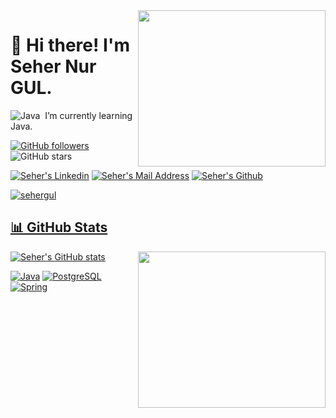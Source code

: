 <img align="right" width="300" height="250" src= https://user-images.githubusercontent.com/74426083/119266170-6a031a00-bbf2-11eb-9126-6cb48f6a07d3.jpg >

# 👋 Hi there! I'm Seher Nur GUL.
![Java](https://img.shields.io/badge/-Java-05122A?style=flat&logo=Java&logoColor=FFA518)&nbsp;
 I’m currently learning Java.


[![GitHub followers](https://img.shields.io/github/followers/sehergul?style=social)](https://github.com/sehergul?tab=followers)
![GitHub stars](https://img.shields.io/github/stars/sehergul?style=social) 
  

 <a href="https://www.linkedin.com/in/seher-nur-g%C3%BCl-0267561a4/" target="_blank" rel="nofollow"><img alt="Seher's Linkedin" src="https://img.shields.io/badge/LinkedIn-black?style=for-the-badge&logo=linkedin&logoColor=blue" /></a>
 <a href="mailto:sehernege@gmail.com" target="_blank" rel="nofollow"><img alt="Seher's Mail Address" src="https://img.shields.io/badge/Gmail-black?style=for-the-badge&logo=gmail&logoColor=red" /></a>
  <a href="https://github.com/sehergul" target="_blank" rel="nofollow"><img alt="Seher's Github" img src="https://img.shields.io/badge/GitHub-100000?style=for-the-badge&logo=github&logoColor=pink"></img>

<img src="https://github-readme-stats.vercel.app/api/top-langs?username=sehergul&show_icons=true&theme=dracula& locale=en& layout=compact" alt="sehergul" />


## 📊 GitHub Stats

<img align="right" width="300" height="250" src= https://user-images.githubusercontent.com/74426083/119271384-f836ca80-bc09-11eb-97d4-8679e1c77d6a.jpg>

![Seher's GitHub stats](https://github-readme-stats.vercel.app/api?username=sehergul&show_icons=true&theme=dracula)



[![Java](https://img.shields.io/badge/Java-ED8B00?style=for-the-badge&logo=java&logoColor=white)](https://www.java.com/)
[![PostgreSQL](https://img.shields.io/badge/PostgreSQL-316192?style=for-the-badge&logo=postgresql&logoColor=white)](https://www.postgresql.org/)
[![Spring](https://img.shields.io/badge/Spring-6DB33F?style=for-the-badge&logo=spring&logoColor=white)](https://spring.io/)







